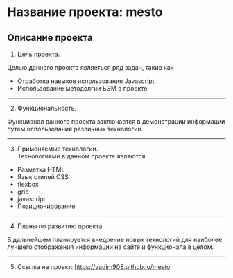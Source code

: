 # Название проекта: **mesto** 
## Описание проекта 

1. Цель проекта.  

Целью данного проекта являеться ряд задач, такие как 
* Отработка навыков использования Javascript 
* Использование методолгии БЭМ в проекте 
-------------------------------------------------------------------------------------------------------------- 
2. Функциональность.  

Функционал данного проекта заключается в демонстрации информации путем использования различных технологий.

-------------------------------------------------------------------------------------------------------------- 
3. Применяемые технологии.  
Технологиями в данном проекте являются 
* Разметка HTML 
* Язык стилей CSS 
* flexbox 
* grid 
* javascript 
* Позиционирование 
-------------------------------------------------------------------------------------------------------------- 
4. Планы по развитию проекта.  

В дальнейшем планируется внедрение новых технологий для наиболее лучшего отображения информации на сайте и функционала в целом.

-------------------------------------------------------------------------------------------------------------- 

5. Ссылка на проект: https://vadim908.github.io/mesto
 